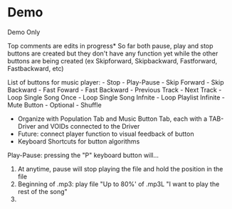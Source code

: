 # Demo

Demo Only

Top comments are edits in progress*
 So far both pause, play and stop buttons are created but they don't have any function yet while the other buttons are being created (ex Skipforward, Skipbackward, Fastforward, Fastbackward, etc)

List of buttons for music player:
    - Stop
    - Play-Pause
    - Skip Forward
    - Skip Backward
    - Fast Foward
    - Fast Backward
    - Previous Track
    - Next Track
    - Loop Single Song Once
    - Loop Single Song Infnite
    - Loop Playlist Infinite
    - Mute Button
    - Optional - Shuffle

- Organize with Population Tab and Music Button Tab, each with a TAB-Driver and VOIDs connected to the Driver
- Future: connect player function to visual feedback of button
- Keyboard Shortcuts for button algorithms

Play-Pause: pressing the "P" keyboard button will...

1. At anytime, pause will stop playing the file and hold the position in the file
2. Beginning of .mp3: play file
"Up to 80%' of .mp3L "I want to play the rest of the song"
3.
